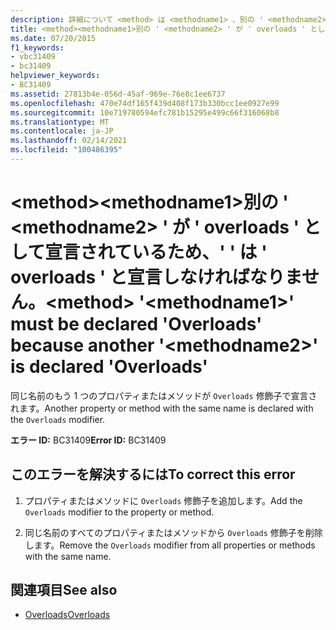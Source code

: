 ```yaml
---
description: 詳細について <method> は <methodname1> 、別の ' <methodname2> ' が ' overloads ' と宣言されているため、' ' は ' overloads ' と宣言しなければなりません。
title: <method><methodname1>別の ' <methodname2> ' が ' overloads ' として宣言されているため、' ' は ' overloads ' と宣言しなければなりません。
ms.date: 07/20/2015
f1_keywords:
- vbc31409
- bc31409
helpviewer_keywords:
- BC31409
ms.assetid: 27813b4e-056d-45af-969e-76e8c1ee6737
ms.openlocfilehash: 470e74df165f439d408f173b330bcc1ee0927e99
ms.sourcegitcommit: 10e719780594efc781b15295e499c66f316068b8
ms.translationtype: MT
ms.contentlocale: ja-JP
ms.lasthandoff: 02/14/2021
ms.locfileid: "100486395"
---
```

# <a name="method-methodname1-must-be-declared-overloads-because-another-methodname2-is-declared-overloads"></a><span data-ttu-id="480b4-103">\<method>\<methodname1>別の ' \<methodname2> ' が ' overloads ' として宣言されているため、' ' は ' overloads ' と宣言しなければなりません。</span><span class="sxs-lookup"><span data-stu-id="480b4-103">\<method> '\<methodname1>' must be declared 'Overloads' because another '\<methodname2>' is declared 'Overloads'</span></span>

<span data-ttu-id="480b4-104">同じ名前のもう 1 つのプロパティまたはメソッドが `Overloads` 修飾子で宣言されます。</span><span class="sxs-lookup"><span data-stu-id="480b4-104">Another property or method with the same name is declared with the `Overloads` modifier.</span></span>  
  
 <span data-ttu-id="480b4-105">**エラー ID:** BC31409</span><span class="sxs-lookup"><span data-stu-id="480b4-105">**Error ID:** BC31409</span></span>  
  
## <a name="to-correct-this-error"></a><span data-ttu-id="480b4-106">このエラーを解決するには</span><span class="sxs-lookup"><span data-stu-id="480b4-106">To correct this error</span></span>  
  
1. <span data-ttu-id="480b4-107">プロパティまたはメソッドに `Overloads` 修飾子を追加します。</span><span class="sxs-lookup"><span data-stu-id="480b4-107">Add the `Overloads` modifier to the property or method.</span></span>  
  
2. <span data-ttu-id="480b4-108">同じ名前のすべてのプロパティまたはメソッドから `Overloads` 修飾子を削除します。</span><span class="sxs-lookup"><span data-stu-id="480b4-108">Remove the `Overloads` modifier from all properties or methods with the same name.</span></span>  
  
## <a name="see-also"></a><span data-ttu-id="480b4-109">関連項目</span><span class="sxs-lookup"><span data-stu-id="480b4-109">See also</span></span>

- [<span data-ttu-id="480b4-110">Overloads</span><span class="sxs-lookup"><span data-stu-id="480b4-110">Overloads</span></span>](../language-reference/modifiers/overloads.md)
